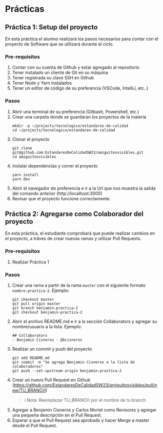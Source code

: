 # Prácticas

## Práctica 1: Setup del proyecto
En esta práctica el alumno realizará los pasos necesarios para contar con el proyecto de Software que se utilizará durante el ciclo.

### Pre-requisitos
1. Contar con su cuenta de Github y estar agregado al repositorio
2. Tener instalado un cliente de Git en su máquina
3. Tener registrada su clave SSH en Github
4. Tener Node y Yarn instalados
5. Tener un editor de código de su preferencia (VSCode, IntelliJ, etc..)

### Pasos
1. Abrir una terminal de su preferencia (Gitbash, Powershell, etc.)
2. Crear una carpeta donde se guardaran los proyectos de la materia
   ```
   mkdir -p ~/projects/tecnologico/estandares-de-calidad
   cd ~/projects/tecnologico/estandares-de-calidad
   ```
3. Clonar el proyecto
   ```
   git clone git@github.com:EstandaresDeCalidadSW23/amiguitosvisibles.git
   cd amiguitosvisibles
   ```
4. Instalar dependencias y correr el proyecto
   ```
   yarn install
   yarn dev
   ```
5. Abrir el navegador de preferencia e ir a la Url que nos muestra la salida del comando anterior (http://localhost:3000)
6. Revisar que el proyecto funcione correctamente.

## Práctica 2: Agregarse como Colaborador del proyecto
En esta práctica, el estudiante comprobará que puede realizar cambios en el proyecto, a tráves de crear nuevas ramas y utilizar Pull Requests.

### Pre-requisitos
1. Realizar Práctica 1

### Pasos
1. Crear una rama a partir de la rama `master` con el siguiente formato `nombre-practica-2`. Ejemplo:
   ```
   git checkout master
   git pull origin master
   git branch benjamin-practica-2
   git checkout benjamin-practica-2
   ```
2. Abrir el archivo README.md e ir a la sección Collaborators y agregar su nombre/usuario a la lista. Ejemplo:
   ```
   ## Collaborators
   - Benjamin Cisneros - @bcisneros
   ```
3. Realizar un commit y push del proyecto
   ```
   git add README.md
   git commit -m "Se agrega Benjamin Cisneros a la lista de colaboradores"
   git push --set-upstream origin benjamin-practica-2
   ```
4. Crear un nuevo Pull Request en Github (https://github.com/EstandaresDeCalidadSW23/amiguitosvisibles/pull/new/TU_BRANCH)
   > ℹ️ Nota: Reemplazar TU_BRANCH por el nombre de tu branch
5. Agregar a Benjamin Cisneros y Carlos Moriel como Revisores y agregar una pequeña descripción en el Pull Request.
6. Esperar a que el Pull Request sea aprobado y hacer Merge a master desde el Pull Request.
